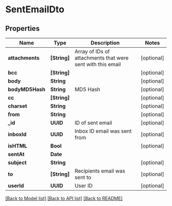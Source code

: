 # SentEmailDto

## Properties
Name | Type | Description | Notes
------------ | ------------- | ------------- | -------------
**attachments** | **[String]** | Array of IDs of attachments that were sent with this email | [optional] 
**bcc** | **[String]** |  | [optional] 
**body** | **String** |  | [optional] 
**bodyMD5Hash** | **String** | MD5 Hash | [optional] 
**cc** | **[String]** |  | [optional] 
**charset** | **String** |  | [optional] 
**from** | **String** |  | [optional] 
**_id** | **UUID** | ID of sent email | [optional] 
**inboxId** | **UUID** | Inbox ID email was sent from | [optional] 
**isHTML** | **Bool** |  | [optional] 
**sentAt** | **Date** |  | 
**subject** | **String** |  | [optional] 
**to** | **[String]** | Recipients email was sent to | [optional] 
**userId** | **UUID** | User ID | [optional] 

[[Back to Model list]](../README.md#documentation-for-models) [[Back to API list]](../README.md#documentation-for-api-endpoints) [[Back to README]](../README.md)


